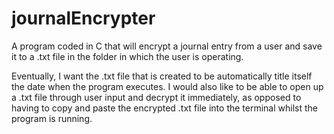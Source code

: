 # journalEncrypter
A program coded in C that will encrypt a journal entry from a user and save it to a .txt file in the folder in which the user is operating.

Eventually, I want the .txt file that is created to be automatically title itself the date when the program executes.  I would also like to be able to open up a .txt file through user input and decrypt it immediately, as opposed to having to copy and paste the encrypted .txt file into the terminal whilst the program is running.
